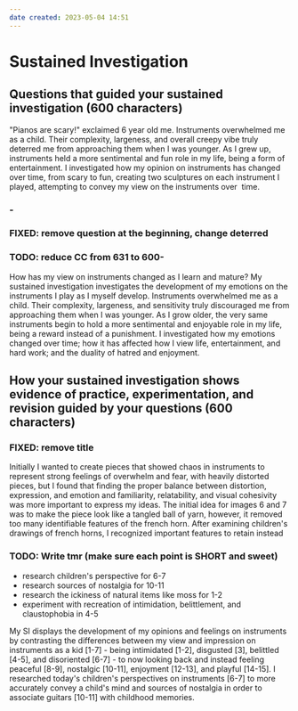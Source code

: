 ```yaml
---
date created: 2023-05-04 14:51
---
```


# Sustained Investigation

## Questions that guided your sustained investigation (600 characters)

"Pianos are scary!" exclaimed 6 year old me. Instruments overwhelmed me as a child. Their complexity, largeness, and overall creepy vibe truly deterred me from approaching them when I was younger. As I grew up, instruments held a more sentimental and fun role in my life, being a form of entertainment. I investigated how my opinion on instruments has changed over time, from scary to fun, creating two sculptures on each instrument I played, attempting to convey my view on the instruments over  time.

### -

### FIXED: remove question at the beginning, change deterred

### TODO: reduce CC from 631 to 600-

How has my view on instruments changed as I learn and mature? My sustained investigation investigates the development of my emotions on the instruments I play as I myself develop. Instruments overwhelmed me as a child. Their complexity, largeness, and sensitivity truly discouraged me from approaching them when I was younger. As I grow older, the very same instruments begin to hold a more sentimental and enjoyable role in my life, being a reward instead of a punishment. I investigated how my emotions changed over time; how it has affected how I view life, entertainment, and hard work; and the duality of hatred and enjoyment.

## How your sustained investigation shows evidence of practice, experimentation, and revision guided by your questions (600 characters)

### FIXED: remove title

Initially I wanted to create pieces that showed chaos in instruments to represent strong feelings of overwhelm and fear, with heavily distorted pieces, but I found that finding the proper balance between distortion, expression, and emotion and familiarity, relatability, and visual cohesivity was more important to express my ideas. The initial idea for images 6 and 7 was to make the piece look like a tangled ball of yarn, however, it removed too many identifiable features of the french horn. After examining children's drawings of french horns, I recognized important features to retain instead

### TODO: Write tmr (make sure each point is SHORT and sweet)

- research children's perspective for 6-7
- research sources of nostalgia for 10-11
- research the ickiness of natural items like moss for 1-2
- experiment with recreation of intimidation, belittlement, and claustophobia in 4-5

My SI displays the development of my opinions and feelings on instruments by contrasting the differences between my view and impression on instruments as a kid [1-7] - being intimidated [1-2], disgusted [3], belittled [4-5], and disoriented [6-7] - to now looking back and instead feeling peaceful [8-9], nostalgic [10-11], enjoyment [12-13], and playful [14-15]. I researched today's children's perspectives on instruments [6-7] to more accurately convey a child's mind and sources of nostalgia in order to associate guitars [10-11] with childhood memories.